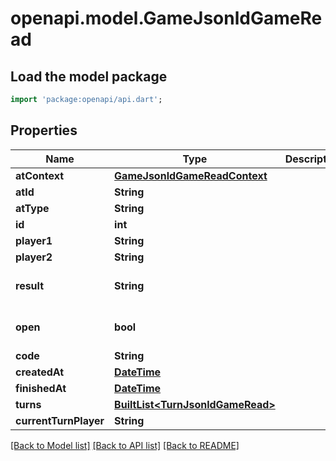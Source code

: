 # openapi.model.GameJsonldGameRead

## Load the model package

```dart
import 'package:openapi/api.dart';
```

## Properties

Name | Type | Description | Notes
------------ | ------------- | ------------- | -------------
**atContext** | [**GameJsonldGameReadContext**](GameJsonldGameReadContext.md) |  | [optional]
**atId** | **String** |  | [optional]
**atType** | **String** |  | [optional]
**id** | **int** |  | [optional]
**player1** | **String** |  | [optional]
**player2** | **String** |  |
**result** | **String** |  | [optional] [default to 'Unfinished']
**open** | **bool** |  | [optional] [default to true]
**code** | **String** |  | [optional]
**createdAt** | [**DateTime**](DateTime.md) |  | [optional]
**finishedAt** | [**DateTime**](DateTime.md) |  | [optional]
**turns** | [**BuiltList&lt;TurnJsonldGameRead&gt;**](TurnJsonldGameRead.md) |  | [optional]
**currentTurnPlayer** | **String** |  | [optional]

[[Back to Model list]](../README.md#documentation-for-models) [[Back to API list]](../README.md#documentation-for-api-endpoints) [[Back to README]](../README.md)
